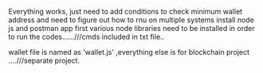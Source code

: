 Everything works, just need to add conditions to check minimum wallet address and need to figure out how to rnu on multiple systems
install node js and postman app first
various node libraries need to be installed in order to run the codes......///cmds included in txt file..

wallet file is named as 'wallet.js' ,everything else is for blockchain project ....///separate project.


